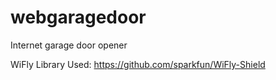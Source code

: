 webgaragedoor
=============

Internet garage door opener


WiFly Library Used:
https://github.com/sparkfun/WiFly-Shield
